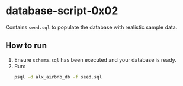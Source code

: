 # database-script-0x02

Contains `seed.sql` to populate the database with realistic sample data.

## How to run

1. Ensure `schema.sql` has been executed and your database is ready.
2. Run:
   ```bash
   psql -d alx_airbnb_db -f seed.sql

